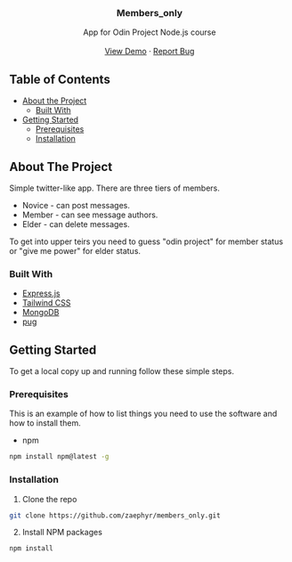 <br />
<p align="center"> 
 <h3 align="center">Members_only</h3>  
  <p align="center">
    App for Odin Project Node.js course
    <br />
    <br />
    <a href="https://members-only1882.herokuapp.com/">View Demo</a>
    ·
    <a href="https://github.com/zaephyr/members_only/issues">Report Bug</a>
   </p>
</p>

## Table of Contents

-   [About the Project](#about-the-project)
    -   [Built With](#built-with)
-   [Getting Started](#getting-started)
    -   [Prerequisites](#prerequisites)
    -   [Installation](#installation)

<!-- ABOUT THE PROJECT -->

## About The Project

Simple twitter-like app. There are three tiers of members.
* Novice - can post messages.
* Member - can see message authors.
* Elder - can delete messages.

To get into upper teirs you need to guess "odin project" for member status or "give me power" for elder status.

### Built With

-   [Express.js](https://expressjs.com/)
-   [Tailwind CSS](https://tailwindcss.com/)
-   [MongoDB](https://www.mongodb.com/)
-   [pug](https://pugjs.org/)

## Getting Started

To get a local copy up and running follow these simple steps.

### Prerequisites

This is an example of how to list things you need to use the software and how to install them.

-   npm

```sh
npm install npm@latest -g
```

### Installation

1. Clone the repo

```sh
git clone https://github.com/zaephyr/members_only.git
```

2. Install NPM packages

```sh
npm install
```
